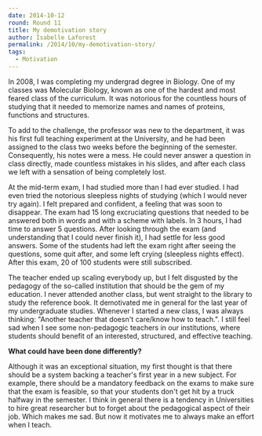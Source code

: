```yaml
---
date: 2014-10-12
round: Round 11
title: My demotivation story
author: Isabelle Laforest
permalink: /2014/10/my-demotivation-story/
tags:
  - Motivation
---
```

In 2008, I was completing my undergrad degree in Biology. One of my classes was Molecular Biology, known as one of the hardest and most feared class of the curriculum. It was notorious for the countless hours of studying that it needed to memorize names and names of proteins, functions and structures.

To add to the challenge, the professor was new to the department, it was his first full teaching experiment at the University, and he had been assigned to the class two weeks before the beginning of the semester. Consequently, his notes were a mess. He could never answer a question in class directly, made countless mistakes in his slides, and after each class we left with a sensation of being completely lost.

At the mid-term exam, I had studied more than I had ever studied. I had even tried the notorious sleepless nights of studying (which I would never try again). I felt prepared and confident, a feeling that was soon to disappear. The exam had 15 long excruciating questions that needed to be answered both in words and with a scheme with labels. In 3 hours, I had time to answer 5 questions. After looking through the exam (and understanding that I could never finish it), I had settle for less good answers. Some of the students had left the exam right after seeing the questions, some quit after, and some left crying (sleepless nights effect). After this exam, 20 of 100 students were still subscribed.

The teacher ended up scaling everybody up, but I felt disgusted by the pedagogy of the so-called institution that should be the gem of my education. I never attended another class, but went straight to the library to study the reference book. It demotivated me in general for the last year of my undergraduate studies. Whenever I started a new class, I was always thinking: "Another teacher that doesn't care/know how to teach.". I still feel sad when I see some non-pedagogic teachers in our institutions, where students should benefit of an interested, structured, and effective teaching.

**What could have been done differently?**

Although it was an exceptional situation, my first thought is that there should be a system backing a teacher's first year in a new subject. For example, there should be a mandatory feedback on the exams to make sure that the exam is feasible, so that your students don't get hit by a truck halfway in the semester. I think in general there is a tendency in Universities to hire great researcher but to forget about the pedagogical aspect of their job. Which makes me sad. But now it motivates me to always make an effort when I teach.
